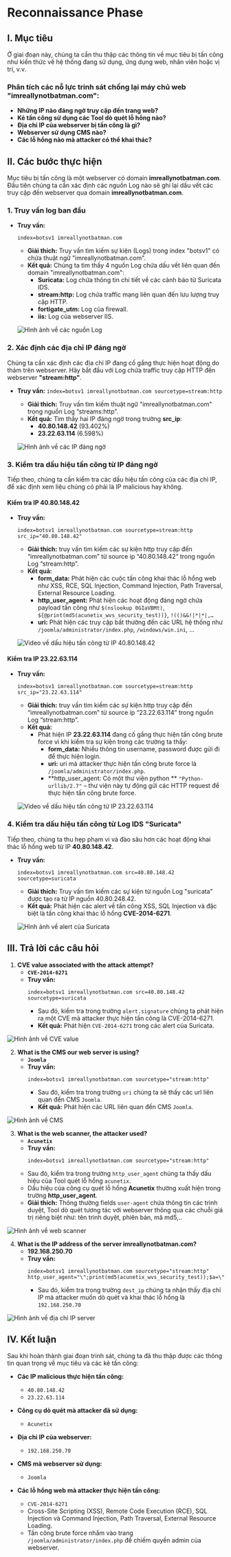 # Reconnaissance Phase

## I. Mục tiêu
Ở giai đoạn này, chúng ta cần thu thập các thông tin về mục tiêu bị tấn công như kiến thức về hệ thống đang sử dụng, ứng dụng web, nhân viên hoặc vị trí, v.v.

### Phân tích các nỗ lực trinh sát chống lại máy chủ web "imreallynotbatman.com":

- **Những IP nào đáng ngờ truy cập đến trang web?**
- **Kẻ tấn công sử dụng các Tool dò quét lỗ hổng nào?**
- **Địa chỉ IP của webserver bị tấn công là gì?**
- **Webserver sử dụng CMS nào?**
- **Các lỗ hổng nào mà attacker có thể khai thác?**

## II. Các bước thực hiện
Mục tiêu bị tấn công là một webserver có domain **imreallynotbatman.com**. Đầu tiên chúng ta cần xác định các nguồn Log nào sẽ ghi lại dấu vết các truy cập đến webserver qua domain **imreallynotbatman.com**.

### 1. Truy vấn log ban đầu
- **Truy vấn:**
  ```
  index=botsv1 imreallynotbatman.com
  ```
    - **Giải thích:** Truy vấn tìm kiếm sự kiện (Logs) trong index "botsv1" có chứa thuật ngữ "imreallynotbatman.com".
    - **Kết quả:** Chúng ta tìm thấy 4 nguồn Log chứa dấu vết liên quan đến domain "imreallynotbatman.com":
      - **Suricata:** Log chứa thông tin chi tiết về các cảnh báo từ Suricata IDS.
      - **stream:http:** Log chứa traffic mạng liên quan đến lưu lượng truy cập HTTP.
      - **fortigate_utm:** Log của firewall.
      - **iis:** Log của webserver IIS.

  ![Hình ảnh về các nguồn Log](https://github.com/PhucsS24/Incident-handling-with-Splunk/blob/main/assets/images_phase1/Picture1.png)

### 2. Xác định các địa chỉ IP đáng ngờ
Chúng ta cần xác định các địa chỉ IP đang cố gắng thực hiện hoạt động do thám trên webserver. Hãy bắt đầu với Log chứa traffic truy cập HTTP đến webserver **"stream:http"**.

- **Truy vấn:** `index=botsv1 imreallynotbatman.com sourcetype=stream:http`
    - **Giải thích:** Truy vấn tìm kiếm thuật ngữ "imreallynotbatman.com" trong nguồn Log “streams:http”.
    - **Kết quả:** Tìm thấy hai IP đáng ngờ trong trường **src_ip**:
      - **40.80.148.42** (93.402%)
      - **23.22.63.114** (6.598%)

  ![Hình ảnh về các IP đáng ngờ](https://github.com/PhucsS24/Incident-handling-with-Splunk/blob/main/assets/images_phase1/Picture2.png)

### 3. Kiểm tra dấu hiệu tấn công từ IP đáng ngờ
Tiếp theo, chúng ta cần kiểm tra các dấu hiệu tấn công của các địa chỉ IP, để xác định xem liệu chúng có phải là IP malicious hay không.

#### Kiểm tra IP **40.80.148.42**
- **Truy vấn:**
  ```
  index=botsv1 imreallynotbatman.com sourcetype=stream:http src_ip="40.80.148.42"
  ```
    - **Giải thích:** truy vấn tìm kiếm các sự kiện http truy cập đến “imreallynotbatman.com” từ source ip “40.80.148.42” trong nguồn Log “stream:http”.
    - **Kết quả:**
        - **form_data:** Phát hiện các cuộc tấn công khai thác lỗ hổng web như XSS, RCE, SQL Injection, Command Injection, Path Traversal, External Resource Loading.
        - **http_user_agent:** Phát hiện các hoạt động đáng ngờ chứa payload tấn công như `$(nslookup 0GIaVBMt)`, `${@print(md5(acunetix_wvs_security_test))}`, `!(()&&!|*|*|,…`
        - **uri:** Phát hiện các truy cập bất thường đến các URL hệ thống như `/joomla/administrator/index.php`, `/windows/win.ini`, …

  ![Video về dấu hiệu tấn công từ IP 40.80.148.42](https://github.com/PhucsS24/Incident-handling-with-Splunk/blob/main/assets/images_phase1/video%201.gif)

#### Kiểm tra IP **23.22.63.114**
- **Truy vấn:**
  ```
  index=botsv1 imreallynotbatman.com sourcetype=stream:http src_ip="23.22.63.114"
  ```
    - **Giải thích:** truy vấn tìm kiếm các sự kiện http truy cập đến “imreallynotbatman.com” từ source ip “23.22.63.114” trong nguồn Log “stream:http”.
    - **Kết quả:**
      - Phát hiện IP **23.22.63.114** đang cố gắng thực hiện tấn công brute force vì khi kiểm tra sự kiện trong các trường ta thấy:
        - **form_data:** Nhiều thông tin username, password được gửi đi để thực hiện login.
        - **uri:** uri mà attacker thực hiện tấn công brute force là `/joomla/administrator/index.php`.
        - **http_user_agent: Có một thư viện python ** `"Python-urllib/2.7"` – thư viện này tự động gửi các HTTP request để thực hiện tấn công brute force.
        

  ![Video về dấu hiệu tấn công từ IP 23.22.63.114](https://github.com/PhucsS24/Incident-handling-with-Splunk/blob/main/assets/images_phase1/video%202.gif)

### 4. Kiểm tra dấu hiệu tấn công từ Log IDS "Suricata"
Tiếp theo, chúng ta thu hẹp phạm vi và đào sâu hơn các hoạt động khai thác lỗ hổng web từ IP **40.80.148.42**.

- **Truy vấn:**
  ```
  index=botsv1 imreallynotbatman.com src=40.80.148.42 sourcetype=suricata
  ```
    - **Giải thích:** Truy vấn tìm kiếm các sự kiện từ nguồn Log "suricata" được tạo ra từ IP nguồn 40.80.248.42.
    - **Kết quả:** Phát hiện các alert về tấn công XSS, SQL Injection và đặc biệt là tấn công khai thác lỗ hổng **CVE-2014-6271**.

  ![Hình ảnh về alert của Suricata](https://github.com/PhucsS24/Incident-handling-with-Splunk/blob/main/assets/images_phase1/Picture3.png)

## III. Trả lời các câu hỏi

1. **CVE value associated with the attack attempt?**
   - **`CVE-2014-6271`**
   - **Truy vấn:**
     ```
     index=botsv1 imreallynotbatman.com src=40.80.148.42 sourcetype=suricata
     ```
     - Sau đó, kiểm tra trong trường `alert.signature` chúng ta phát hiện ra một CVE mà attacker thực hiện tấn công là CVE-2014-6271.
     - **Kết quả:** Phát hiện `CVE-2014-6271` trong các alert của Suricata.

  ![Hình ảnh về CVE value](https://github.com/PhucsS24/Incident-handling-with-Splunk/blob/main/assets/images_phase1/Picture4.png)

2. **What is the CMS our web server is using?**
   - **`Joomla`**
   - **Truy vấn:**
     ```
     index=botsv1 imreallynotbatman.com sourcetype="stream:http"
     ```
     - Sau đó, kiểm tra trong trường `uri` chúng ta sẽ thấy các url liên quan đến CMS `Joomla`. 
     - **Kết quả:** Phát hiện các URL liên quan đến CMS `Joomla`.

  ![Hình ảnh về CMS](https://github.com/PhucsS24/Incident-handling-with-Splunk/blob/main/assets/images_phase1/Picture5.png)

3. **What is the web scanner, the attacker used?**
   - **`Acunetix`**
   - **Truy vấn:**
     ```
     index=botsv1 imreallynotbatman.com sourcetype="stream:http"
     ```
   - Sau đó, kiểm tra trong trường `http_user_agent` chúng ta thấy dấu hiệu của Tool quét lỗ hổng `acunetix`.
   - Dấu hiệu của công cụ quét lỗ hổng **Acunetix** thường xuất hiện trong trường **http_user_agent**.
   - **Giải thích:** Thông thường fields `user-agent` chứa thông tin các trình duyệt, Tool dò quét tương tác với webserver thông qua các chuỗi giá trị riêng biệt như: tên trình duyệt, phiên bản, mã md5,.. 

  ![Hình ảnh về web scanner](https://github.com/PhucsS24/Incident-handling-with-Splunk/blob/main/assets/images_phase1/Picture6.png)

4. **What is the IP address of the server imreallynotbatman.com?**
   - **192.168.250.70**
   - **Truy vấn:**
     ```
     index=botsv1 imreallynotbatman.com sourcetype="stream:http" http_user_agent="\";print(md5(acunetix_wvs_security_test));$a=\""
     ```
     - Sau đó, kiểm tra trong trường `dest_ip` chúng ta nhận thấy địa chỉ IP mà attacker muốn dò quét và khai thác lỗ hổng là `192.168.250.70`
   
  ![Hình ảnh về địa chỉ IP server](https://github.com/PhucsS24/Incident-handling-with-Splunk/blob/main/assets/images_phase1/Picture7.png)

## IV. Kết luận
Sau khi hoàn thành giai đoạn trinh sát, chúng ta đã thu thập được các thông tin quan trọng về mục tiêu và các kẻ tấn công:

- **Các IP malicious thực hiện tấn công:**
  - `40.80.148.42`
  - `23.22.63.114`

- **Công cụ dò quét mà attacker đã sử dụng:**
  - `Acunetix`

- **Địa chỉ IP của webserver:**
  - `192.168.250.70`

- **CMS mà webserver sử dụng:**
  - `Joomla`

- **Các lỗ hổng web mà attacker thực hiện tấn công:**
  - `CVE-2014-6271`
  - Cross-Site Scripting (XSS), Remote Code Execution (RCE), SQL Injection và Command Injection, Path Traversal, External Resource Loading.
  - Tấn công brute force nhắm vào trang `/joomla/administrator/index.php` để chiếm quyền admin của webserver.
